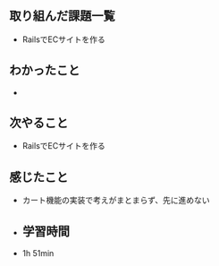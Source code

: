 ## 取り組んだ課題一覧
- RailsでECサイトを作る
## わかったこと
- 
## 次やること
- RailsでECサイトを作る
## 感じたこと
- カート機能の実装で考えがまとまらず、先に進めない
- ## 学習時間
- 1h 51min
